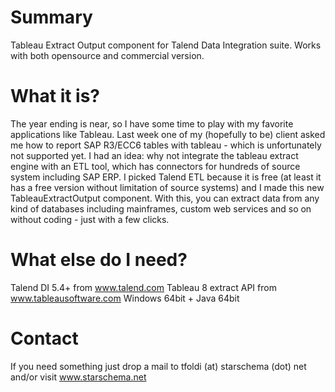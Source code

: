 Summary
======================

Tableau Extract Output component for Talend Data Integration suite. Works with both opensource and commercial version.


What it is?
======================
The year ending is near, so I have some time to play with my favorite applications like Tableau. Last week one of my 
(hopefully to be) client asked me how to report SAP R3/ECC6 tables with tableau - which is unfortunately not supported 
yet. I had an idea: why not integrate the tableau extract engine with an ETL tool, which has connectors for hundreds 
of source system including SAP ERP. I picked Talend ETL because it is free (at least it has a free version without 
limitation of source systems) and I made this new TableauExtractOutput component. With this, you can extract data 
from any kind of databases including mainframes, custom web services and so on without coding - just with a few clicks.

What else do I need?
======================

Talend DI 5.4+ from www.talend.com
Tableau 8 extract API from www.tableausoftware.com
Windows 64bit + Java 64bit


Contact
======================
If you need something just drop a mail to tfoldi (at) starschema (dot) net and/or visit www.starschema.net

